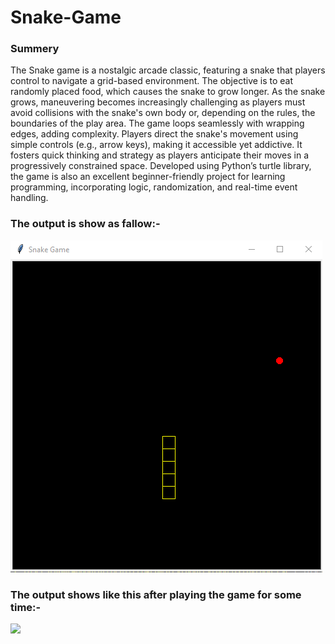 <h1>
  Snake-Game
</h1>
<h3>
  Summery 
</h3>
<p>
  The Snake game is a nostalgic arcade classic, featuring a snake that players control to navigate a grid-based environment. The objective is to eat randomly placed food, which causes the snake to grow longer. As the snake grows, maneuvering becomes increasingly challenging as players must avoid collisions with the snake's own body or, depending on the rules, the boundaries of the play area. The game loops seamlessly with wrapping edges, adding complexity. Players direct the snake's movement using simple controls (e.g., arrow keys), making it accessible yet addictive. It fosters quick thinking and strategy as players anticipate their moves in a progressively constrained space. Developed using Python’s turtle library, the game is also an excellent beginner-friendly project for learning programming, incorporating logic, randomization, and real-time event handling.
  
</p>
<h3>
  The output is show as fallow:-
</h3>
<img src = "output.png">

<h3>
  The output shows like this after playing the game for some time:-
</h3>
<img src ="17.11.2024_18.32.55_REC.png" >
